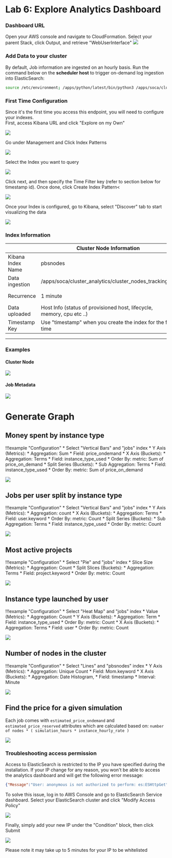 # Lab 6: Explore Analytics Dashboard


### Dashboard URL

Open your AWS console and navigate to CloudFormation. Select your parent Stack, click Output, and retrieve "WebUserInterface" 
![](../../../imgs/kibana-endpoint.png)


### Add Data to your cluster


By default, Job information are ingested on an hourly basis. Run the command below on the **scheduler host** to trigger on-demand log ingestion into ElasticSearch:
```bash
source /etc/environment; /apps/python/latest/bin/python3 /apps/soca/cluster_analytics/job_tracking.py
```

### First Time Configuration

Since it's the first time you access this endpoint, you will need to configure your indexes.  
First, access Kibana URL and click "Explore on my Own"

![](../../../imgs/kibana-1.png)

Go under Management and Click Index Patterns

![](../../../imgs/kibana-2.png)

Select the Index you want to query

![](../../../imgs/kibana-3.png)

Click next, and then specify the Time Filter key (refer to section below for timestamp id). Once done, click Create Index Pattern<

![](../../../imgs/kibana-4.png)

Once your Index is configured, go to Kibana, select "Discover" tab to start visualizing the data

![](../../../imgs/kibana-5.png)

### Index Information


|  | Cluster Node Information | Job Information |
| ------------------------ | ----------- | ---------- | 
| Kibana Index Name       | pbsnodes         | jobs        | 
| Data ingestion       | /apps/soca/cluster_analytics/cluster_nodes_tracking.py         | /apps/soca/cluster_analytics/job_tracking.py        | 
| Recurrence     | 1 minute         | 1 hour **(note: job must be terminated to be shown on ElasticSearch)**       | 
| Data uploaded         | Host Info (status of provisioned host, lifecycle, memory, cpu etc ..)         | Job Info (allocated hardware, licenses, simulation cost, job owner, instance type ...)        | 
| Timestamp Key   | Use "timestamp" when you create the index for the first time         | use "start_iso" when you create the index for the first time        | 


____

### Examples


#### Cluster Node

![](../../../imgs/kibana-6.png)


#### Job Metadata

![](../../../imgs/kibana-7.png)



# Generate Graph


## Money spent by instance type

!!!example "Configuration"
    * Select "Vertical Bars" and "jobs" index
    * Y Axis (Metrics):
        * Aggregation: Sum
        * Field: price_ondemand
    * X Axis (Buckets):
        * Aggregation: Terms
        * Field: instance_type_used
        * Order By: metric: Sum of price_on_demand
    * Split Series (Buckets):
        * Sub Aggregation: Terms
        * Field: instance_type_used
        * Order By:  metric: Sum of price_on_demand


![](../../../imgs/dashboard-2.png)


## Jobs per user split by instance type

!!!example "Configuration"
    * Select "Vertical Bars" and "jobs" index
    * Y Axis (Metrics):
        * Aggregation: count
    * X Axis (Buckets):
        * Aggregation: Terms
        * Field: user.keyword
        * Order By: metric: Count
    * Split Series (Buckets):
        * Sub Aggregation: Terms
        * Field: instance_type_used
        * Order By: metric: Count
 
![](../../../imgs/dashboard-9.png)  
    
## Most active projects 

!!!example "Configuration"
    * Select "Pie" and "jobs" index
    * Slice Size (Metrics):
        * Aggregation: Count
    * Split Slices (Buckets):
        * Aggregation: Terms
        * Field: project.keyword
        * Order By: metric: Count
    

![](../../../imgs/dashboard-3.png)


## Instance type launched by user

!!!example "Configuration"
    * Select "Heat Map" and "jobs" index
    * Value (Metrics):
        * Aggregation: Count
    * Y Axis (Buckets):
        * Aggregation: Term
        * Field: instance_type_used
        * Order By: metric: Count
    * X Axis (Buckets):
        * Aggregation: Terms
        * Field: user
        * Order By: metric: Count

![](../../../imgs/dashboard-5.png)

## Number of nodes in the cluster

!!!example "Configuration"
    * Select "Lines" and "pbsnodes" index
    * Y Axis (Metrics):
        * Aggregation: Unique Count
        * Field: Mom.keyword
    * X Axis (Buckets):
        * Aggregation: Date Histogram,
        * Field: timestamp
        * Interval: Minute

![](../../../imgs/dashboard-7.png)


## Find the price for a given simulation

Each job comes with `estimated_price_ondemand` and `estimated_price_reserved` attributes which are calculated based on: `number of nodes * ( simulation_hours * instance_hourly_rate ) `

![](../../../imgs/dashboard-1.png)



### Troubleshooting access permission

Access to ElasticSearch is restricted to the IP you have specified during the installation. If your IP change for any reason, you won't be able to access the analytics dashboard and will get the following error message:
~~~json
{"Message":"User: anonymous is not authorized to perform: es:ESHttpGet"}
~~~

To solve this issue, log in to AWS Console  and go to ElasticSearch Service dashboard. Select  your ElasticSearch cluster and click "Modify Access Policy"

![](../../../imgs/kibana-8.png)

Finally, simply add your new IP under the "Condition" block, then click Submit

![](../../../imgs/kibana-9.png)

Please note it may take up to 5 minutes for your IP to be whitelisted
